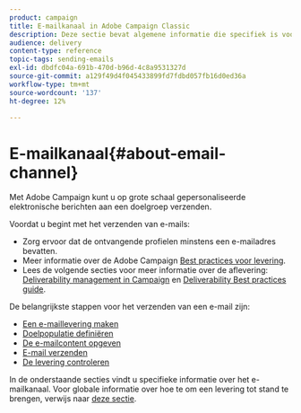 ```yaml
---
product: campaign
title: E-mailkanaal in Adobe Campaign Classic
description: Deze sectie bevat algemene informatie die specifiek is voor het e-mailkanaal in Adobe Campaign Classic.
audience: delivery
content-type: reference
topic-tags: sending-emails
exl-id: dbdfc04a-691b-470d-b96d-4c8a9531327d
source-git-commit: a129f49d4f045433899fd7fdbd057fb16d0ed36a
workflow-type: tm+mt
source-wordcount: '137'
ht-degree: 12%

---
```


# E-mailkanaal{#about-email-channel}

Met Adobe Campaign kunt u op grote schaal gepersonaliseerde elektronische berichten aan een doelgroep verzenden.

Voordat u begint met het verzenden van e-mails:

* Zorg ervoor dat de ontvangende profielen minstens een e-mailadres bevatten.
* Meer informatie over de Adobe Campaign [Best practices voor levering](delivery-best-practices.md).
* Lees de volgende secties voor meer informatie over de aflevering: [Deliverability management in Campaign](about-deliverability.md) en [Deliverability Best practices guide](https://experienceleague.adobe.com/docs/deliverability-learn/deliverability-best-practice-guide/introduction.html?lang=nl).

De belangrijkste stappen voor het verzenden van een e-mail zijn:

* [Een e-maillevering maken](creating-an-email-delivery.md)
* [Doelpopulatie definiëren](steps-defining-the-target-population.md)
* [De e-mailcontent opgeven](defining-the-email-content.md)
* [E-mail verzenden](sending-messages.md)
* [De levering controleren](about-delivery-monitoring.md)

In de onderstaande secties vindt u specifieke informatie over het e-mailkanaal. Voor globale informatie over hoe te om een levering tot stand te brengen, verwijs naar [deze sectie](steps-about-delivery-creation-steps.md).
